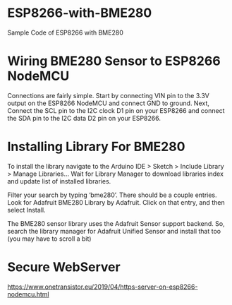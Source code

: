 # ESP8266-with-BME280
Sample Code of ESP8266 with BME280

# Wiring BME280 Sensor to ESP8266 NodeMCU
Connections are fairly simple. Start by connecting VIN pin to the 3.3V output on the ESP8266 NodeMCU and connect GND to ground.
Next, Connect the SCL pin to the I2C clock D1 pin on your ESP8266 and connect the SDA pin to the I2C data D2 pin on your ESP8266.

# Installing Library For BME280
To install the library navigate to the Arduino IDE > Sketch > Include Library > Manage Libraries… Wait for Library Manager to download libraries index and update list of installed libraries.

Filter your search by typing ‘bme280’. There should be a couple entries. Look for Adafruit BME280 Library by Adafruit. Click on that entry, and then select Install.

The BME280 sensor library uses the Adafruit Sensor support backend. So, search the library manager for Adafruit Unified Sensor and install that too (you may have to scroll a bit)

# Secure WebServer 

https://www.onetransistor.eu/2019/04/https-server-on-esp8266-nodemcu.html
